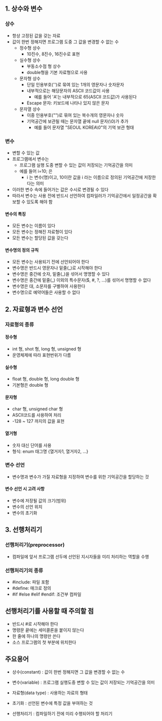 ## 1. 상수와 변수
### 상수
- 항상 고정된 값을 갖는 자료
- 값이 한번 정해지면 프로그램 도중 그 값을 변경할 수 없는 수
    - 정수형 상수
        - 10진수, 8진수, 16진수로 표현
    - 실수형 상수
        - 부동소수점 형 상수
        - double형을 기본 자료형으로 사용
    - 문자형 상수
        - 단일 인용부호('')로 묶여 있는 1개의 영문자나 숫자문자
        - 내부적으로는 해당문자의 ASCII 코드값이 사용
            - 예를 들어 'A'는 내부적으로 65(ASCII 코드값)가 사용된다
        - Escape 문자: 키보드에 나타나 있지 않은 문자
    - 문자열 상수
        - 이중 인용부호("")로 묶여 있는 복수개의 영문자나 숫자
        - 기억공간에 보관될 때는 문자열 끝에 null 문자(\0)가 추가
            - 예를 들어 문자열 "SEOUL KOREA\0"의 기억 보관 형태

### 변수
- 변할 수 있는 값
- 프로그램에서 변수는
    - 프로그램 실행 도중 변할 수 있는 값이 저장되는 기억공간을 의미
    - 예를 들어 i=10; 은
        - i 는 변수(명)이고, 10이란 값을 i 라는 이름으로 정의된 기억공간에 저장한다는 의미
- 이러한 변수 속에 들어가는 값은 수시로 변경될 수 있다
- 따라서 변수는 사용 전에 반드시 선언하여 컴파일러가 기억공간에서 일정공간을 확보할 수 있도록 해야 함

#### 변수의 특징
- 모든 변수는 이름이 있다
- 모든 변수는 정해진 자료형이 있다
- 모든 변수는 할당된 값을 갖는다

#### 변수명의 정의 규칙
- 모든 변수는 사용되기 전에 선언되어야 한다
- 변수명은 반드시 영문자나 밑줄(_)로 시작해야 한다
- 변수명은 중간에 숫자, 밑줄(_)을 섞어서 명명할 수 있다
- 변수명은 중간에 밑줄(_) 이외의 특수문자($, #, ?, ...)를 섞어서 명명할 수 없다
- 변수명은 대, 소문자를 구별하여 사용한다
- 변수명으로 예약어들은 사용할 수 없다

## 2. 자료형과 변수 선언

### 자료형의 종류
#### 정수형
- int 형, shot 형, long 형, unsigned 형
- 운영체제에 따라 표현번위가 다름
#### 실수형
- float 형, double 형, long double 형
- 기본형은 double 형
#### 문자형
- char 형, unsigned char 형
- ASCII코드를 사용하여 처리
- -128 ~ 127 까지의 값을 표현
#### 열거형
- 숫자 대신 단어를 사용
- 형식: enum 태그명 {열거자1, 열거자2, ...}

### 변수 선언
- 변수명과 변수가 가질 자료형을 지정하여 변수를 위한 기억공간을 할당하는 것
#### 변수 선언 시 고려 사항
- 변수에 저장될 값의 크기(범위)
- 변수의 선언 위치
- 변수의 초기화


## 3. 선행처리기
### 선행처리기(preprocessor)
- 컴파일에 앞서 프로그램 선두에 선언된 지시자들을 미리 처리하는 역할을 수행
### 선행처리기의 종류
- #include: 파일 포함
- #define: 매크로 정의
- #if #else #elif #endif: 조건부 컴파일
## 선행처리기를 사용할 때 주의할 점
- 반드시 #로 시작해야 한다
- 명령문 끝에는 세미콜론을 붙이지 않는다
- 한 줄에 하나의 명령만 쓴다
- 소스 프로그램의 첫 부분에 위치한다

## 주요용어
- 상수(constant) : 값이 한번 정해지면 그 값을 변경할 수 없는 수

- 변수(variable) : 프로그램 실행도중 변할 수 있는 값이 저장되는 기억공간을 의미

- 자료형(data type) : 사용하는 자료의 형태

- 초기화 : 선언된 변수에 특정 값을 부여하는 것

- 선행처리기 : 컴파일하기 전에 미리 수행되어야 할 처리기